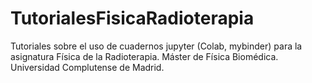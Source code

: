 # TutorialesFisicaRadioterapia

Tutoriales sobre el uso de cuadernos jupyter (Colab, mybinder) para la asignatura Física de la Radioterapia. 
Máster de Física Biomédica. Universidad Complutense de Madrid.
